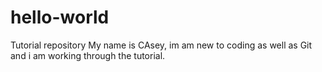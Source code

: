 # hello-world
Tutorial repository
My name is CAsey, im am new to coding as well as Git and i am working through the tutorial.
